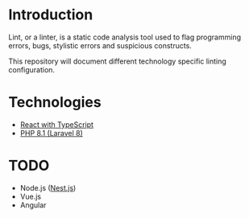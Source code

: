 # Introduction
Lint, or a linter, is a static code analysis tool used to flag programming errors, bugs, stylistic errors and suspicious constructs.

This repository will document different technology specific linting configuration.

# Technologies

- [React with TypeScript](react-typescript-eslint.md)
- [PHP 8.1 (Laravel 8)](php-laravel-phpcs.md)

# TODO
- Node.js ([Nest.js](https://github.com/nestjs/nest))
- Vue.js
- Angular
